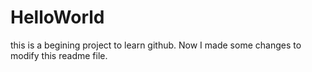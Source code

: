 # HelloWorld
this is a begining project to learn github.
Now I made some changes to modify this readme file.
